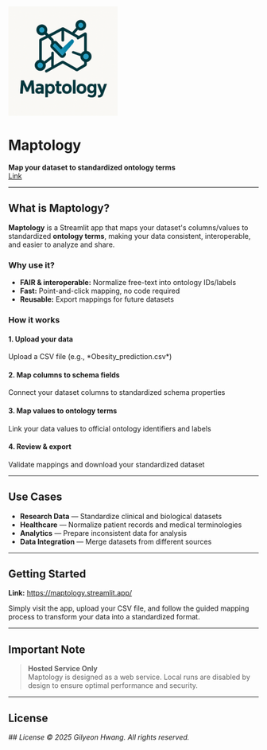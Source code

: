 <p align="left">
  <img src="maptology.png" alt="Maptology logo" width="220">
</p>

# Maptology

<p align="left">
  <strong>Map your dataset to standardized ontology terms</strong><br>
  <a href="https://maptology.streamlit.app/">Link</a>
</p>

---

<h2>What is Maptology?</h2>

**Maptology** is a Streamlit app that maps your dataset's columns/values to standardized **ontology terms**, making your data consistent, interoperable, and easier to analyze and share.

<h3>Why use it?</h3>

- **FAIR & interoperable:** Normalize free-text into ontology IDs/labels  
- **Fast:** Point-and-click mapping, no code required
- **Reusable:** Export mappings for future datasets

<h3>How it works</h3>

<h4>1. Upload your data</h4>
Upload a CSV file (e.g., *Obesity_prediction.csv*)

<h4>2. Map columns to schema fields</h4>
Connect your dataset columns to standardized schema properties

<h4>3. Map values to ontology terms</h4>
Link your data values to official ontology identifiers and labels

<h4>4. Review & export</h4>
Validate mappings and download your standardized dataset

---

<h2>Use Cases</h2>

- **Research Data** — Standardize clinical and biological datasets
- **Healthcare** — Normalize patient records and medical terminologies  
- **Analytics** — Prepare inconsistent data for analysis
- **Data Integration** — Merge datasets from different sources

---

<h2>Getting Started</h2>

**Link:** https://maptology.streamlit.app/

Simply visit the app, upload your CSV file, and follow the guided mapping process to transform your data into a standardized format.

---

<h2>Important Note</h2>

> **Hosted Service Only**  
> Maptology is designed as a web service. Local runs are disabled by design to ensure optimal performance and security.

---

<h2>License</h2>

*## License © 2025 Gilyeon Hwang. All rights reserved.*
